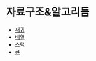 # 자료구조&알고리듬

- [재귀](https://github.com/redbindy/ComputerScience/tree/master/DataStructure%26Algorithm/recursion)
- [배열](https://github.com/redbindy/ComputerScience/tree/master/DataStructure%26Algorithm/array)
- [스택](https://github.com/redbindy/ComputerScience/tree/master/DataStructure%26Algorithm/stack)
- [큐](https://github.com/redbindy/ComputerScience/tree/master/DataStructure%26Algorithm/queue)
